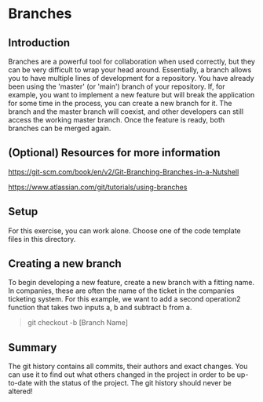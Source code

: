# Branches

## Introduction

Branches are a powerful tool for collaboration when used correctly, but they can be very difficult to wrap your head around.
Essentially, a branch allows you to have multiple lines of development for a repository.
You have already been using the 'master' (or 'main') branch of your repository.
If, for example, you want to implement a new feature but will break the application for some time in the process, you can create a new branch for it.
The branch and the master branch will coexist, and other developers can still access the working master branch.
Once the feature is ready, both branches can be merged again.


## (Optional) Resources for more information

https://git-scm.com/book/en/v2/Git-Branching-Branches-in-a-Nutshell

https://www.atlassian.com/git/tutorials/using-branches

## Setup

For this exercise, you can work alone.
Choose one of the code template files in this directory.

## Creating a new branch

To begin developing a new feature, create a new branch with a fitting name.
In companies, these are often the name of the ticket in the companies ticketing system.
For this example, we want to add a second operation2 function that takes two inputs a, b and subtract b from a.

> git checkout -b [Branch Name]



## Summary

The git history contains all commits, their authors and exact changes.
You can use it to find out what others changed in the project in order to be up-to-date with the status of the project.
The git history should never be altered!